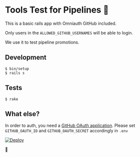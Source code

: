 # Tools Test for Pipelines :sparkling_heart: 

This is a basic rails app with Omniauth GitHub included.

Only users in the `ALLOWED_GITHUB_USERNAMES` will be able to login.

We use it to test pipeline promotions.

## Development

```
$ bin/setup
$ rails s
```

## Tests

```
$ rake
```

## What else?

In order to auth, you need a [GitHub OAuth application](https://github.com/settings/applications/new).
Please set `GITHUB_OAUTH_ID` and `GITHUB_OAUTH_SECRET` accordingly in `.env`


[![Deploy](https://www.herokucdn.com/deploy/button.svg)](https://heroku.com/deploy?template=https://github.com/heroku/tools-homework/tree/master)

:dancers:
